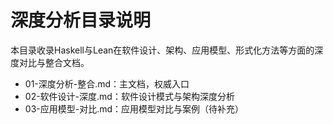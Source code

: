 # 深度分析目录说明

本目录收录Haskell与Lean在软件设计、架构、应用模型、形式化方法等方面的深度对比与整合文档。

- 01-深度分析-整合.md：主文档，权威入口
- 02-软件设计-深度.md：软件设计模式与架构深度分析
- 03-应用模型-对比.md：应用模型对比与案例（待补充） 